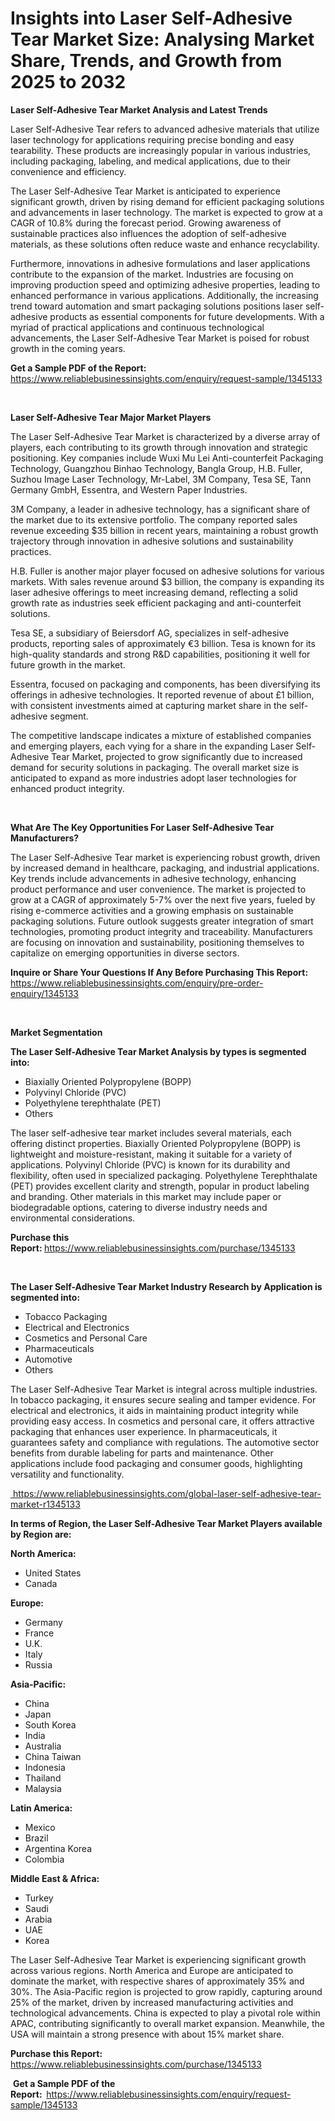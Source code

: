 <p><h1>Insights into Laser Self-Adhesive Tear Market Size: Analysing Market Share, Trends, and Growth from 2025 to 2032</h1></p><p><strong>Laser Self-Adhesive Tear Market Analysis and Latest Trends</strong></p>
<p><p>Laser Self-Adhesive Tear refers to advanced adhesive materials that utilize laser technology for applications requiring precise bonding and easy tearability. These products are increasingly popular in various industries, including packaging, labeling, and medical applications, due to their convenience and efficiency. </p><p>The Laser Self-Adhesive Tear Market is anticipated to experience significant growth, driven by rising demand for efficient packaging solutions and advancements in laser technology. The market is expected to grow at a CAGR of 10.8% during the forecast period. Growing awareness of sustainable practices also influences the adoption of self-adhesive materials, as these solutions often reduce waste and enhance recyclability. </p><p>Furthermore, innovations in adhesive formulations and laser applications contribute to the expansion of the market. Industries are focusing on improving production speed and optimizing adhesive properties, leading to enhanced performance in various applications. Additionally, the increasing trend toward automation and smart packaging solutions positions laser self-adhesive products as essential components for future developments. With a myriad of practical applications and continuous technological advancements, the Laser Self-Adhesive Tear Market is poised for robust growth in the coming years.</p></p>
<p><strong>Get a Sample PDF of the Report:&nbsp;</strong> <a href="https://www.reliablebusinessinsights.com/enquiry/request-sample/1345133?utm_campaign=2925&utm_medium=2&utm_source=Github&utm_content=ia&utm_term=19042025&utm_id=laser-self-adhesive-tear">https://www.reliablebusinessinsights.com/enquiry/request-sample/1345133</a></p>
<p>&nbsp;</p>
<p><strong>Laser Self-Adhesive Tear Major Market Players</strong></p>
<p><p>The Laser Self-Adhesive Tear Market is characterized by a diverse array of players, each contributing to its growth through innovation and strategic positioning. Key companies include Wuxi Mu Lei Anti-counterfeit Packaging Technology, Guangzhou Binhao Technology, Bangla Group, H.B. Fuller, Suzhou Image Laser Technology, Mr-Label, 3M Company, Tesa SE, Tann Germany GmbH, Essentra, and Western Paper Industries.</p><p>3M Company, a leader in adhesive technology, has a significant share of the market due to its extensive portfolio. The company reported sales revenue exceeding $35 billion in recent years, maintaining a robust growth trajectory through innovation in adhesive solutions and sustainability practices.</p><p>H.B. Fuller is another major player focused on adhesive solutions for various markets. With sales revenue around $3 billion, the company is expanding its laser adhesive offerings to meet increasing demand, reflecting a solid growth rate as industries seek efficient packaging and anti-counterfeit solutions.</p><p>Tesa SE, a subsidiary of Beiersdorf AG, specializes in self-adhesive products, reporting sales of approximately €3 billion. Tesa is known for its high-quality standards and strong R&D capabilities, positioning it well for future growth in the market.</p><p>Essentra, focused on packaging and components, has been diversifying its offerings in adhesive technologies. It reported revenue of about £1 billion, with consistent investments aimed at capturing market share in the self-adhesive segment.</p><p>The competitive landscape indicates a mixture of established companies and emerging players, each vying for a share in the expanding Laser Self-Adhesive Tear Market, projected to grow significantly due to increased demand for security solutions in packaging. The overall market size is anticipated to expand as more industries adopt laser technologies for enhanced product integrity.</p></p>
<p>&nbsp;</p>
<p><strong>What Are The Key Opportunities For Laser Self-Adhesive Tear Manufacturers?</strong></p>
<p><p>The Laser Self-Adhesive Tear market is experiencing robust growth, driven by increased demand in healthcare, packaging, and industrial applications. Key trends include advancements in adhesive technology, enhancing product performance and user convenience. The market is projected to grow at a CAGR of approximately 5-7% over the next five years, fueled by rising e-commerce activities and a growing emphasis on sustainable packaging solutions. Future outlook suggests greater integration of smart technologies, promoting product integrity and traceability. Manufacturers are focusing on innovation and sustainability, positioning themselves to capitalize on emerging opportunities in diverse sectors.</p></p>
<p><strong>Inquire or Share Your Questions If Any Before Purchasing This Report:</strong> <a href="https://www.reliablebusinessinsights.com/enquiry/pre-order-enquiry/1345133?utm_campaign=2925&utm_medium=2&utm_source=Github&utm_content=ia&utm_term=19042025&utm_id=laser-self-adhesive-tear">https://www.reliablebusinessinsights.com/enquiry/pre-order-enquiry/1345133</a></p>
<p>&nbsp;</p>
<p><strong>Market Segmentation</strong></p>
<p><strong>The Laser Self-Adhesive Tear Market Analysis by types is segmented into:</strong></p>
<p><ul><li>Biaxially Oriented Polypropylene (BOPP)</li><li>Polyvinyl Chloride (PVC)</li><li>Polyethylene terephthalate (PET)</li><li>Others</li></ul></p>
<p><p>The laser self-adhesive tear market includes several materials, each offering distinct properties. Biaxially Oriented Polypropylene (BOPP) is lightweight and moisture-resistant, making it suitable for a variety of applications. Polyvinyl Chloride (PVC) is known for its durability and flexibility, often used in specialized packaging. Polyethylene Terephthalate (PET) provides excellent clarity and strength, popular in product labeling and branding. Other materials in this market may include paper or biodegradable options, catering to diverse industry needs and environmental considerations.</p></p>
<p><strong>Purchase this Report:&nbsp;</strong><a href="https://www.reliablebusinessinsights.com/purchase/1345133?utm_campaign=2925&utm_medium=2&utm_source=Github&utm_content=ia&utm_term=19042025&utm_id=laser-self-adhesive-tear">https://www.reliablebusinessinsights.com/purchase/1345133</a></p>
<p>&nbsp;</p>
<p><strong>The Laser Self-Adhesive Tear Market Industry Research by Application is segmented into:</strong></p>
<p><ul><li>Tobacco Packaging</li><li>Electrical and Electronics</li><li>Cosmetics and Personal Care</li><li>Pharmaceuticals</li><li>Automotive</li><li>Others</li></ul></p>
<p><p>The Laser Self-Adhesive Tear Market is integral across multiple industries. In tobacco packaging, it ensures secure sealing and tamper evidence. For electrical and electronics, it aids in maintaining product integrity while providing easy access. In cosmetics and personal care, it offers attractive packaging that enhances user experience. In pharmaceuticals, it guarantees safety and compliance with regulations. The automotive sector benefits from durable labeling for parts and maintenance. Other applications include food packaging and consumer goods, highlighting versatility and functionality.</p></p>
<p><a href="https://www.reliablebusinessinsights.com/global-laser-self-adhesive-tear-market-r1345133?utm_campaign=2925&utm_medium=2&utm_source=Github&utm_content=ia&utm_term=19042025&utm_id=laser-self-adhesive-tear">&nbsp;https://www.reliablebusinessinsights.com/global-laser-self-adhesive-tear-market-r1345133</a></p>
<p><strong>In terms of Region, the Laser Self-Adhesive Tear Market Players available by Region are:</strong></p>
<p>
    <p> <strong> North America: </strong>
        <ul>
            <li>United States</li>
            <li>Canada</li>
        </ul>
        </p> 
    <p> <strong> Europe: </strong>
        <ul>
            <li>Germany</li>
            <li>France</li>
            <li>U.K.</li>
            <li>Italy</li>
            <li>Russia</li>
        </ul>
        </p> 
    <p> <strong> Asia-Pacific: </strong>
        <ul>
            <li>China</li>
            <li>Japan</li>
            <li>South Korea</li>
            <li>India</li>
            <li>Australia</li>
            <li>China Taiwan</li>
            <li>Indonesia</li>
            <li>Thailand</li>
            <li>Malaysia</li>
        </ul>
        </p> 
    <p> <strong> Latin America: </strong>
        <ul>
            <li>Mexico</li>
            <li>Brazil</li>
            <li>Argentina Korea</li>
            <li>Colombia</li>
        </ul>
        </p> 
    <p> <strong> Middle East & Africa: </strong>
        <ul>
            <li>Turkey</li>
            <li>Saudi</li>
            <li>Arabia</li>
            <li>UAE</li>
            <li>Korea</li>
        </ul>
    </p>
    </p>
<p><p>The Laser Self-Adhesive Tear Market is experiencing significant growth across various regions. North America and Europe are anticipated to dominate the market, with respective shares of approximately 35% and 30%. The Asia-Pacific region is projected to grow rapidly, capturing around 25% of the market, driven by increased manufacturing activities and technological advancements. China is expected to play a pivotal role within APAC, contributing significantly to overall market expansion. Meanwhile, the USA will maintain a strong presence with about 15% market share.</p></p>
<p><strong>Purchase this Report: </strong><a href="https://www.reliablebusinessinsights.com/purchase/1345133?utm_campaign=2925&utm_medium=2&utm_source=Github&utm_content=ia&utm_term=19042025&utm_id=laser-self-adhesive-tear">https://www.reliablebusinessinsights.com/purchase/1345133</a></p>
<p>&nbsp;<strong>Get a Sample PDF of the Report:&nbsp;&nbsp;</strong><a href="https://www.reliablebusinessinsights.com/enquiry/request-sample/1345133?utm_campaign=2925&utm_medium=2&utm_source=Github&utm_content=ia&utm_term=19042025&utm_id=laser-self-adhesive-tear">https://www.reliablebusinessinsights.com/enquiry/request-sample/1345133</a></p>
<p><strong></strong></p>
<p><p></p><p></p><p></p></p>